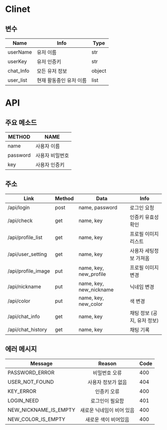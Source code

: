 # Clinet

## 변수

| Name      | Info                    | Type   |
| --------- | ----------------------- | ------ |
| userName  | 유저 이름               | str    |
| userKey   | 유저 인증키             | str    |
| chat_Info | 모든 유저 정보          | object |
| user_list | 현재 활동중인 유저 이름 | list   |

# API

## 주요 메소드

| METHOD   | NAME            |
| -------- | --------------- |
| name     | 사용자 이름     |
| password | 사용자 비밀번호 |
| key      | 사용자 인증키   |



## 주소

| Link               | Method | Data                    | Info                        |
| ------------------ | ------ | ----------------------- | --------------------------- |
| /api/login         | post   | name, password          | 로그인 요청                 |
| /api/check         | get    | name, key               | 인증키 유효성 확인          |
| /api/profile_list  | get    | name, key               | 프로필 이미지 리스트        |
| /api/user_setting  | get    | name, key               | 사용자 세팅정보 가져옴      |
| /api/profile_image | put    | name, key, new_profile  | 프로필 이미지 변경          |
| /api/nickname      | put    | name, key, new_nickname | 닉네임 변경                 |
| /api/color         | put    | name, key, new_color    | 색 변경                     |
| /api/chat_info     | get    | name, key               | 채팅 정보 (공지, 유저 정보) |
| /api/chat_history  | get    | name, key               | 채팅 기록                   |



## 에러 메시지

| Message               |          Reason           | Code |
| --------------------- | :-----------------------: | ---- |
| PASSWORD_ERROR        |       비밀번호 오류       | 400  |
| USER_NOT_FOUND        |    사용자 정보가 없음     | 404  |
| KEY_ERROR             |        인증키 오류        | 400  |
| LOGIN_NEED            |      로그인이 필요함      | 401  |
| NEW_NICKNAME_IS_EMPTY | 새로운 닉네임이 비어 있음 | 400  |
| NEW_COLOR_IS_EMPTY    |   새로운 색이 비어있음    | 400  |

